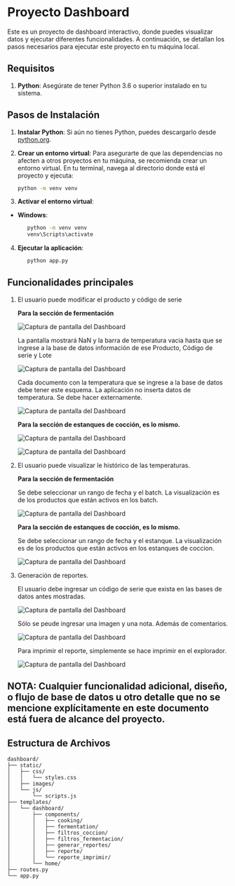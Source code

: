 # Proyecto Dashboard

Este es un proyecto de dashboard interactivo, donde puedes visualizar datos y ejecutar diferentes funcionalidades. A continuación, se detallan los pasos necesarios para ejecutar este proyecto en tu máquina local.

## Requisitos

1. **Python**: Asegúrate de tener Python 3.6 o superior instalado en tu sistema.

## Pasos de Instalación

1. **Instalar Python**:
   Si aún no tienes Python, puedes descargarlo desde [python.org](https://www.python.org/downloads/).

2. **Crear un entorno virtual**:
   Para asegurarte de que las dependencias no afecten a otros proyectos en tu máquina, se recomienda crear un entorno virtual. En tu terminal, navega al directorio donde está el proyecto y ejecuta:
   ```bash
   python -m venv venv

3. **Activar el entorno virtual**:
- **Windows**:
  ```bash
     python -m venv venv
     venv\Scripts\activate

4. **Ejecutar la aplicación**:
   ```bash
      python app.py

## Funcionalidades principales
   1. El usuario puede modificar el producto y código de serie

      **Para la sección de fermentación**

      ![Captura de pantalla del Dashboard](images_readme/fermentacion_input.PNG)

      La pantalla mostrará NaN y la barra de temperatura vacia hasta que se ingrese a la base de datos información de ese Producto, Código de serie y Lote

      ![Captura de pantalla del Dashboard](images_readme/fermentacion_input_2.PNG)

      Cada documento con la temperatura que se ingrese a la base de datos debe tener este esquema. La aplicación no inserta datos de temperatura. Se debe hacer externamente.

      ![Captura de pantalla del Dashboard](images_readme/base_datos_fermentacion.PNG)


      **Para la sección de estanques de cocción, es lo mismo.**
      
      ![Captura de pantalla del Dashboard](images_readme/coccion_input.PNG)

      ![Captura de pantalla del Dashboard](images_readme/base_datos_coccion.PNG)
      


   2. El usuario puede visualizar le histórico de las temperaturas.

      **Para la sección de fermentación**

      Se debe seleccionar un rango de fecha y el batch. La visualización es de los productos que están activos en los batch.

      ![Captura de pantalla del Dashboard](images_readme/filtro_fermentacion.PNG)


      **Para la sección de estanques de cocción, es lo mismo.**
      
      Se debe seleccionar un rango de fecha y el estanque. La visualización es de los productos que están activos en los estanques de coccion.
      
      ![Captura de pantalla del Dashboard](images_readme/filtro_coccion.PNG)


3. Generación de reportes.

   El usuario debe ingresar un código de serie que exista en las bases de datos antes mostradas.
   
      ![Captura de pantalla del Dashboard](images_readme/generacion_reportes_1.PNG)

   Sólo se peude ingresar una imagen y una nota. Además de comentarios.

      ![Captura de pantalla del Dashboard](images_readme/imprimir_reporte_0.PNG)

   Para imprimir el reporte, simplemente se hace imprimir en el explorador.

      ![Captura de pantalla del Dashboard](images_readme/imprimir_reporte.PNG)

## NOTA: Cualquier funcionalidad adicional, diseño, o flujo de base de datos u otro detalle que no se mencione explícitamente en este documento está fuera de alcance del proyecto.


## Estructura de Archivos

```plaintext
dashboard/
├── static/
│   ├── css/
│   │   └── styles.css
│   ├── images/
│   └── js/
│       └── scripts.js
├── templates/
│   └── dashboard/
│       ├── components/
│       │   ├── cooking/
│       │   ├── fermentation/
│       │   ├── filtros_coccion/
│       │   ├── filtros_fermentacion/
│       │   ├── generar_reportes/
│       │   ├── reporte/
│       │   └── reporte_imprimir/
│       └── home/
├── routes.py
└── app.py




